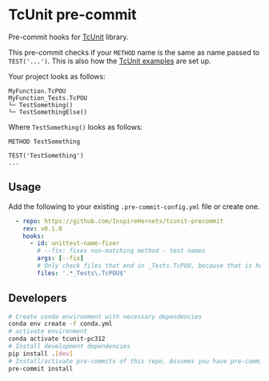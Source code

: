 # TcUnit pre-commit

Pre-commit hooks for [TcUnit](https://tcunit.org/) library.

This pre-commit checks if your `METHOD` name is the same as name passed to `TEST('...')`. This is also how the [TcUnit examples](https://tcunit.org/#/introduction-user-guide?id=create-test-suites-and-run-them) are set up.

Your project looks as follows:

```
MyFunction.TcPOU
MyFunction_Tests.TcPOU
└─ TestSomething()
└─ TestSomethingElse()
```

Where `TestSomething()` looks as follows:

```
METHOD TestSomething

TEST('TestSomething')
...
```
## Usage

Add the following to your existing `.pre-commit-config.yml` file or create one.



```yaml
  - repo: https://github.com/InspireHornets/tcunit-precommit
    rev: v0.1.0
    hooks:
      - id: unittest-name-fixer
        # --fix: fixes non-matching method - test names
        args: [--fix]
        # Only check files that end in _Tests.TcPOU, because that is how I name my tests
        files: '.*_Tests\.TcPOU$'
```

## Developers

```bash
# Create conda environment with necessary dependencies
conda env create -f conda.yml
# activate environment
conda activate tcunit-pc312
# Install development dependencies
pip install .[dev]
# Install/activate pre-commits of this repo. Assumes you have pre-commit installed globally
pre-commit install
```
